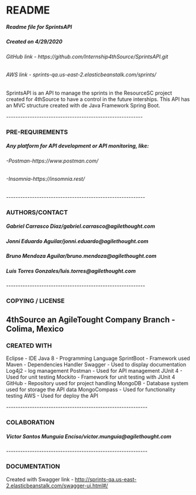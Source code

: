 # README
	
<h5>Readme file for SprintsAPI</h5>
<h5>Created on 4/29/2020</h5>
<h6>GitHub link - https://github.com/Internship4thSource/SprintsAPI.git</h6>
<h6>AWS link - sprints-qa.us-east-2.elasticbeanstalk.com/sprints/</h6>

<p>SprintsAPI is an API to manage the sprints in the ResourceSC project created
for 4thSource to have a control in the future interships. This API has an MVC 
structure created with de Java Framework Spring Boot.</p>
----------------------------------------------------------
<h3>PRE-REQUIREMENTS</h3>

<h5>Any platform for API development or API monitoring, like:</h5>
<h6>-Postman-https://www.postman.com/</h6>
<h6>-Insomnia-https://insomnia.rest/</h6>
-----------------------------------------------------------
<h3>AUTHORS/CONTACT</h3>

<h5>Gabriel Carrasco Diaz/gabriel.carrasco@agilethought.com</h5>
<h5>Jonni Eduardo Aguilar/jonni.eduardo@agilethought.com</h5>
<h5>Bruno Mendoza Aguilar/bruno.mendoza@agilethought.com</h5>
<h5>Luis Torres Gonzales/luis.torres@agilethought.com</h5>
-----------------------------------------------------------
<h3>COPYING / LICENSE</h3>

4thSource an AgileTought Company
Branch - Colima, Mexico
------------------------------------------------------------
<h3>CREATED WITH</h3>

<p>Eclipse - IDE
Java 8 - Programming Language
SprintBoot - Framework used
Maven - Dependencies Handler
Swagger - Used to display documentation
Log4j2 - log management
Postman - Used for API management
JUnit 4 - Used for unit testing
Mockito - Framework for unit testing with JUnit 4
GitHub - Repository used for project handling
MongoDB - Database system used for storage the API data
MongoCompass - Used for functionality testing
AWS - Used for deploy the API</p>
------------------------------------------------------------
<h3>COLABORATION</h3>

<h5>Victor Santos Munguia Enciso/victor.munguia@agilethought.com</h5>
------------------------------------------------------------
<h3>DOCUMENTATION</h3>

Created with Swagger
link - http://sprints-qa.us-east-2.elasticbeanstalk.com/swagger-ui.html#/

